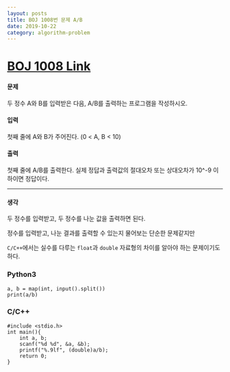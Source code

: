 ```yaml
---
layout: posts
title: BOJ 1008번 문제 A/B
date: 2019-10-22
category: algorithm-problem
---
```

# [BOJ 1008 Link](https://www.acmicpc.net/problem/1008)
#### 문제
두 정수 A와 B를 입력받은 다음, A/B를 출력하는 프로그램을 작성하시오.

#### 입력
첫째 줄에 A와 B가 주어진다. (0 < A, B < 10)

#### 출력
첫째 줄에 A/B를 출력한다. 실제 정답과 출력값의 절대오차 또는 상대오차가 10^-9 이하이면 정답이다.
- - -
#### 생각
두 정수를 입력받고, 두 정수를 나눈 값을 출력하면 된다.

정수를 입력받고, 나눈 결과를 출력할 수 있는지 물어보는 단순한 문제같지만

`C/C++`에서는 실수를 다루는 `float`과 `double` 자료형의 차이를 알아야 하는 문제이기도 하다.
### Python3
```
a, b = map(int, input().split())
print(a/b)
```
### C/C++
```
#include <stdio.h>
int main(){
	int a, b;
    scanf("%d %d", &a, &b);
    printf("%.9lf", (double)a/b);
    return 0;
}
```